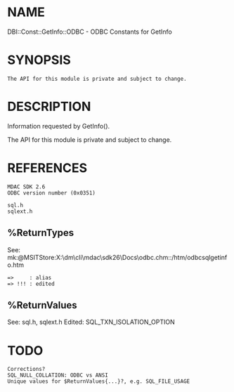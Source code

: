 # NAME

DBI::Const::GetInfo::ODBC - ODBC Constants for GetInfo

# SYNOPSIS

    The API for this module is private and subject to change.

# DESCRIPTION

Information requested by GetInfo().

The API for this module is private and subject to change.

# REFERENCES

    MDAC SDK 2.6
    ODBC version number (0x0351)

    sql.h
    sqlext.h

## %ReturnTypes

See: mk:@MSITStore:X:\\dm\\cli\\mdac\\sdk26\\Docs\\odbc.chm::/htm/odbcsqlgetinfo.htm

    =>     : alias
    => !!! : edited

## %ReturnValues

See: sql.h, sqlext.h
Edited:
  SQL\_TXN\_ISOLATION\_OPTION

# TODO

    Corrections?
    SQL_NULL_COLLATION: ODBC vs ANSI
    Unique values for $ReturnValues{...}?, e.g. SQL_FILE_USAGE
